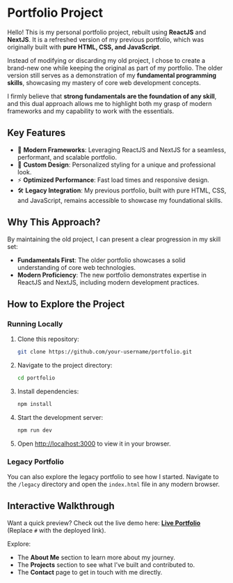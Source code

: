 # Portfolio Project

Hello! This is my personal portfolio project, rebuilt using **ReactJS** and **NextJS**. It is a refreshed version of my previous portfolio, which was originally built with **pure HTML, CSS, and JavaScript**.

Instead of modifying or discarding my old project, I chose to create a brand-new one while keeping the original as part of my portfolio. The older version still serves as a demonstration of my **fundamental programming skills**, showcasing my mastery of core web development concepts.

I firmly believe that **strong fundamentals are the foundation of any skill**, and this dual approach allows me to highlight both my grasp of modern frameworks and my capability to work with the essentials.

## Key Features

- 🚀 **Modern Frameworks**: Leveraging ReactJS and NextJS for a seamless, performant, and scalable portfolio.
- 🎨 **Custom Design**: Personalized styling for a unique and professional look.
- ⚡ **Optimized Performance**: Fast load times and responsive design.
- 🛠️ **Legacy Integration**: My previous portfolio, built with pure HTML, CSS, and JavaScript, remains accessible to showcase my foundational skills.

## Why This Approach?

By maintaining the old project, I can present a clear progression in my skill set:

- **Fundamentals First**: The older portfolio showcases a solid understanding of core web technologies.
- **Modern Proficiency**: The new portfolio demonstrates expertise in ReactJS and NextJS, including modern development practices.

## How to Explore the Project

### Running Locally

1. Clone this repository:
   ```bash
   git clone https://github.com/your-username/portfolio.git
   ```
2. Navigate to the project directory:
   ```bash
   cd portfolio
   ```
3. Install dependencies:
   ```bash
   npm install
   ```
4. Start the development server:
   ```bash
   npm run dev
   ```
5. Open [http://localhost:3000](http://localhost:3000) to view it in your browser.

### Legacy Portfolio

You can also explore the legacy portfolio to see how I started. Navigate to the `/legacy` directory and open the `index.html` file in any modern browser.

## Interactive Walkthrough

Want a quick preview? Check out the live demo here: **[Live Portfolio](#)** (Replace `#` with the deployed link).

Explore:

- The **About Me** section to learn more about my journey.
- The **Projects** section to see what I’ve built and contributed to.
- The **Contact** page to get in touch with me directly.

